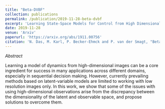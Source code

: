 ```yaml
---
title: "Beta-DVBF"
collection: publications
permalink: /publication/2019-11-28-beta-dvbf
excerpt: 'Learning State-Space Models for Control from High Dimensional Observations'
date: 2019-11-28
venue: 'Arxiv'
paperurl: 'https://arxiv.org/abs/1911.00756'
citation: 'N. Das, M. Karl, P. Becker-Ehmck and P. van der Smagt, "Beta DVBF: Learning State-Space Models for Control from High Dimensional Observations." <i>2019 arXiv preprint arXiv:1911.00756.</i>.'
---
```

*Abstract*

Learning a model of dynamics from high-dimensional images can be a core ingredient for success in many applications across different domains, especially in sequential decision making.
However, currently prevailing methods based on latent-variable models are limited to working with low resolution images only. 
In this work, we show that some of the issues with using high-dimensional observations arise from the discrepancy between the dimensionality of the latent and observable space, and propose solutions to overcome them.
